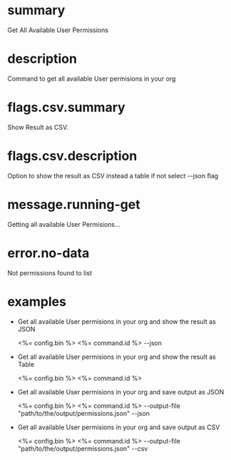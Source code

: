 # summary

Get All Available User Permissions

# description

Command to get all available User permisions in your org

# flags.csv.summary

Show Result as CSV.

# flags.csv.description

Option to show the result as CSV instead a table if not select --json flag

# message.running-get

Getting all available User Permisions...

# error.no-data

Not permissions found to list

# examples

- Get all available User permisions in your org and show the result as JSON

  <%= config.bin %> <%= command.id %> --json

- Get all available User permisions in your org and show the result as Table

  <%= config.bin %> <%= command.id %>

- Get all available User permisions in your org and save output as JSON

  <%= config.bin %> <%= command.id %> --output-file "path/to/the/output/permissions.json" --json

- Get all available User permisions in your org and save output as CSV

  <%= config.bin %> <%= command.id %> --output-file "path/to/the/output/permissions.json" --csv
